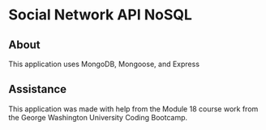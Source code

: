 # Social Network API NoSQL

## About
This application uses MongoDB, Mongoose, and Express

## Assistance
This application was made with help from the Module 18 course work from the George Washington University Coding Bootcamp.